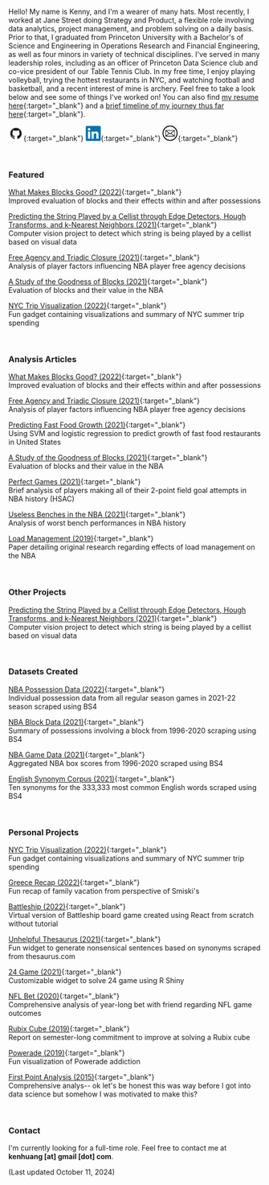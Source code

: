 Hello! My name is Kenny, and I'm a wearer of many hats. Most recently, I worked at Jane Street doing Strategy and Product, a flexible role involving data analytics, project management, and problem solving on a daily basis. Prior to that, I graduated from Princeton University with a Bachelor's of Science and Engineering in Operations Research and Financial Engineering, as well as four minors in variety of technical disciplines. I've served in many leadership roles, including as an officer of Princeton Data Science club and co-vice president of our Table Tennis Club. In my free time, I enjoy playing volleyball, trying the hottest restaurants in NYC, and watching football and basketball, and a recent interest of mine is archery. Feel free to take a look below and see some of things I've worked on! You can also find [my resume here](./Resume_081722.pdf){:target="_blank"} and a [brief timeline of my journey thus far here](./timeline){:target="_blank"}.

[<img src="github.png" width=30px>](https://github.com/kenhuang41/){:target="_blank"}
[<img src="linkedin.png" width=30px>](https://linkedin.com/in/kenhuang41){:target="_blank"}
[<img src="mail.png" width=30px>](mailto:kh19@princeton.edu){:target="_blank"}

<br />

### Featured

[What Makes Blocks Good? (2022)](good_blocks.pdf){:target="_blank"} <br />
Improved evaluation of blocks and their effects within and after possessions

[Predicting the String Played by a Cellist through Edge Detectors, Hough Transforms, and k-Nearest Neighbors (2021)](projects/cos429_final_project.pdf){:target="_blank"} <br />
Computer vision project to detect which string is being played by a cellist based on visual data

[Free Agency and Triadic Closure (2021)](projects/orf387_project.pdf){:target="_blank"} <br />
Analysis of player factors influencing NBA player free agency decisions

[A Study of the Goodness of Blocks (2021)](projects/bad_blocks_abridged.html){:target="_blank"} <br />
Evaluation of blocks and their value in the NBA

[NYC Trip Visualization (2022)](https://kenhuang41.shinyapps.io/nyc_trip_visualization/){:target="_blank"} <br />
Fun gadget containing visualizations and summary of NYC summer trip spending

<br />

### Analysis Articles

[What Makes Blocks Good? (2022)](good_blocks.pdf){:target="_blank"} <br />
Improved evaluation of blocks and their effects within and after possessions

[Free Agency and Triadic Closure (2021)](projects/orf387_project.pdf){:target="_blank"} <br />
Analysis of player factors influencing NBA player free agency decisions

[Predicting Fast Food Growth (2021)](./projects/sml310_report.pdf){:target="_blank"} <br />
Using SVM and logistic regression to predict growth of fast food restaurants in United States

[A Study of the Goodness of Blocks (2021)](projects/bad_blocks_abridged.html){:target="_blank"} <br />
Evaluation of blocks and their value in the NBA

[Perfect Games (2021)](http://harvardsportsanalysis.org/2021/02/almost-perfect-a-look-at-zion-esque-games/){:target="_blank"} <br />
Brief analysis of players making all of their 2-point field goal attempts in NBA history (HSAC)

[Useless Benches in the NBA (2021)](projects/useless_bench.html){:target="_blank"} <br />
Analysis of worst bench performances in NBA history

[Load Management (2019)](wri150_paper.pdf){:target="_blank"} <br />
Paper detailing original research regarding effects of load management on the NBA

<br />

### Other Projects

[Predicting the String Played by a Cellist through Edge Detectors, Hough Transforms, and k-Nearest Neighbors (2021)](projects/cos429_final_report.pdf){:target="_blank"} <br />
Computer vision project to detect which string is being played by a cellist based on visual data

<br />

### Datasets Created

[NBA Possession Data (2022)](https://www.kaggle.com/datasets/kenhuang41/possession-data-for-202122-nba-season?select=2021_season_poss_5.csv){:target="_blank"} <br />
Individual possession data from all regular season games in 2021-22 season scraped using BS4

[NBA Block Data (2021)](https://www.kaggle.com/kenhuang41/nba-block-possession-data){:target="_blank"} <br />
Summary of possessions involving a block from 1996-2020 scraping using BS4

[NBA Game Data (2021)](https://www.kaggle.com/kenhuang41/nba-basic-game-data-by-player){:target="_blank"} <br />
Aggregated NBA box scores from 1996-2020 scraped using BS4

[English Synonym Corpus (2021)](https://www.kaggle.com/kenhuang41/english-synonym-corpus){:target="_blank"} <br />
Ten synonyms for the 333,333 most common English words scraped using BS4

<br />

### Personal Projects

[NYC Trip Visualization (2022)](https://kenhuang41.shinyapps.io/nyc_trip_visualization/){:target="_blank"} <br />
Fun gadget containing visualizations and summary of NYC summer trip spending

[Greece Recap (2022)](./greece/home.html){:target="_blank"} <br />
Fun recap of family vacation from perspective of Smiski's <br />

[Battleship (2022)](./battleship){:target="_blank"} <br />
Virtual version of Battleship board game created using React from scratch without tutorial <br />

[Unhelpful Thesaurus (2021)](https://kenhuang41.shinyapps.io/unhelpful_thesaurus/){:target="_blank"} <br />
Fun widget to generate nonsensical sentences based on synonyms scraped from thesaurus.com <br />

[24 Game (2021)](https://kenhuang41.shinyapps.io/24-game/){:target="_blank"} <br />
Customizable widget to solve 24 game using R Shiny <br />

[NFL Bet (2020)](https://kenhuang41.shinyapps.io/nfl_bet/){:target="_blank"} <br />
Comprehensive analysis of year-long bet with friend regarding NFL game outcomes <br />

[Rubix Cube (2019)](https://m.facebook.com/story.php?story_fbid=2553973861364941&id=100002570556666){:target="_blank"} <br />
Report on semester-long commitment to improve at solving a Rubix cube

[Powerade (2019)](https://m.facebook.com/story.php?story_fbid=2454654487963546&id=100002570556666){:target="_blank"} <br />
Fun visualization of Powerade addiction

[First Point Analysis (2015)](https://docs.google.com/spreadsheets/d/1rGuhxGGrdMzkU4yDsr-2Fsnx1fif9XndRTxqDQ8JJOA/edit?usp=sharing){:target="_blank"} <br />
Comprehensive analys-- ok let's be honest this was way before I got into data science but somehow I was motivated to make this?

<br />

### Contact

I'm currently looking for a full-time role. Feel free to contact me at **kenhuang [at] gmail [dot] com**.

(Last updated October 11, 2024)
